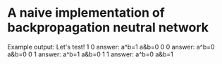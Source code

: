 A naive implementation of backpropagation neutral network
==================

Example output:
Let's test!
1 0
answer: a^b=1 a&b=0
0 0
answer: a^b=0 a&b=0
0 1
answer: a^b=1 a&b=0
1 1
answer: a^b=0 a&b=1
